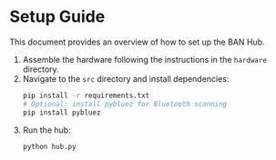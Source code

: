 # Setup Guide

This document provides an overview of how to set up the BAN Hub.

1. Assemble the hardware following the instructions in the `hardware` directory.
2. Navigate to the `src` directory and install dependencies:
   ```bash
   pip install -r requirements.txt
   # Optional: install pybluez for Bluetooth scanning
   pip install pybluez
   ```
3. Run the hub:
   ```bash
   python hub.py
   ```
